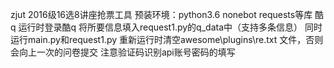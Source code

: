 zjut 2016级16选8讲座抢票工具
预装环境：python3.6  nonebot requests等库 酷q
运行时登录酷q
将所要信息填入request1.py的q_data中（支持多条信息）
同时运行main.py和request1.py
重新运行时清空awesome\plugins\re.txt 文件，否则会向上一次的问卷提交
注意验证码识别api账号密码的填写

